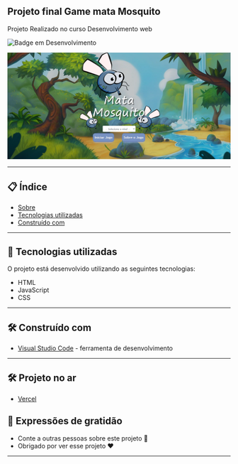 ## Projeto final  Game mata Mosquito

Projeto Realizado no curso Desenvolvimento web

![Badge em Desenvolvimento](https://img.shields.io/static/v1?label=STATUS&message=PROJETO%20FINALIZADO&color=GREEN&style=for-the-badge)
 
 <img src="mata-mosquito-home.png"></img>

--- 

## 📋 Índice

- [Sobre](#projeto-final-banco-de-dados)
- [Tecnologias utilizadas](#-tecnologias-utilizadas)
- [Construído com](#%EF%B8%8F-construído-com)

--- 

## 🚀 Tecnologias utilizadas

O projeto está desenvolvido utilizando as seguintes tecnologias:

- HTML
- JavaScript
- CSS

--- 

## 🛠️ Construído com

* [Visual Studio Code](https://code.visualstudio.com/) - ferramenta de desenvolvimento

--- 

## 🛠️ Projeto no ar

* [Vercel](https://gamematamosquito.vercel.app/)
 
## 🎁 Expressões de gratidão

* Conte a outras pessoas sobre este projeto 📢
* Obrigado por ver esse projeto ❤️

--- 
